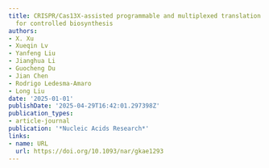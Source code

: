```yaml
---
title: CRISPR/Cas13X-assisted programmable and multiplexed translation regulation
  for controlled biosynthesis
authors:
- X. Xu
- Xueqin Lv
- Yanfeng Liu
- Jianghua Li
- Guocheng Du
- Jian Chen
- Rodrigo Ledesma‐Amaro
- Long Liu
date: '2025-01-01'
publishDate: '2025-04-29T16:42:01.297398Z'
publication_types:
- article-journal
publication: '*Nucleic Acids Research*'
links:
- name: URL
  url: https://doi.org/10.1093/nar/gkae1293
---
```

